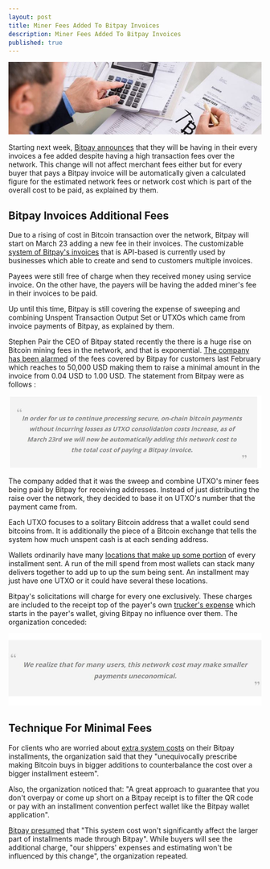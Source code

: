 ```yaml
---
layout: post
title: Miner Fees Added To Bitpay Invoices
description: Miner Fees Added To Bitpay Invoices
published: true
---
```


<p><center><img src="/images/bitpay-invoices-1.jpg" alt="Bitpay Invoices"/></center></p>

<p>Starting next week, <a href="/bitcoin-predictions-from-reserve-bank-of-india">Bitpay announces</a> that they will be having in their every invoices a fee added despite having a high transaction fees over the network. This change will not affect merchant fees either but for every buyer that pays a Bitpay invoice will be automatically given a calculated figure for the estimated network fees or network cost which is part of the overall cost to be paid, as explained by them.<p>

<h2>Bitpay Invoices Additional Fees</h2>

<p>Due to a rising of cost in Bitcoin transaction over the network, Bitpay will start on March 23 adding a new fee in their invoices. The customizable <a href="/why-bitcoin-bill-of-north-dakota-is-failure">system of Bitpay's invoices</a> that is API-based is currently used by businesses which able to  create and send to customers multiple invoices. <p>

<p>Payees were still free of charge when they received money using service invoice. On the other have, the payers will be having the added miner's fee in their invoices to be paid.<p>

<p>Up until this time, Bitpay is still covering the expense of sweeping and combining Unspent Transaction Output Set or UTXOs which came from invoice payments of Bitpay, as explained by them.<p>

<p>Stephen Pair the CEO of Bitpay stated recently the there is a huge rise on Bitcoin mining fees in the network, and that is exponential. <a href="/beijing-threatens-shut-down-bitcoin-exchanges">The company has been alarmed</a> of the fees covered by Bitpay for customers last February which reaches to 50,000 USD making them to raise a minimal amount in the invoice from 0.04 USD to 1.00 USD. The statement from Bitpay were as follows :<p>

<p><center><img src="/images/bitpay-invoices-2.jpg" alt="Bitpay Invoices"/></center></p>

<p>The company added that it was the sweep and combine UTXO's miner fees being paid by Bitpay for receiving addresses. Instead of just distributing the raise over the network, they decided to base it on UTXO's number that the payment came from.<p>
 
<p>Each UTXO focuses to a solitary Bitcoin address that a wallet could send bitcoins from. It is additionally the piece of a Bitcoin exchange that tells the system how much unspent cash is at each sending address.<p>

<p>Wallets ordinarily have many <a href="/bitcoin-gambling-investments-512">locations that make up some portion</a> of every installment sent. A run of the mill spend from most wallets can stack many delivers together to add up to up the sum being sent. An installment may just have one UTXO or it could have several these locations. <p>

<p>Bitpay's solicitations will charge for every one exclusively. These charges are included to the receipt top of the payer's own <a href="https://www.truckdrivingjobs.com/itrucking.html">trucker's expense</a> which starts in the payer's wallet, giving Bitpay no influence over them. The organization conceded:<p>

<p><center><img src="/images/bitpay-invoices-3.jpg" alt="Bitpay Invoices"/></center></p>

<h2>Technique For Minimal Fees</h2>

<p>For clients who are worried about <a href="/bitcoinminer/blob/gh-pages/_posts/2017-02-14-irb-warns-against-bitcoin-breaks-usd-1000">extra system costs</a> on their Bitpay installments, the organization said that they "unequivocally prescribe making Bitcoin buys in bigger additions to counterbalance the cost over a bigger installment esteem". <p>

<p>Also, the organization noticed that: "A great approach to guarantee that you don't overpay or come up short on a Bitpay receipt is to filter the QR code or pay with an installment convention perfect wallet like the Bitpay wallet application".<p>

<p><a href="/what-is-bitcoin-mining-and-how-to-be-a-bitcoin-miner">Bitpay presumed</a> that "This system cost won't significantly affect the larger part of installments made through Bitpay". While buyers will see the additional charge, "our shippers' expenses and estimating won't be influenced by this change", the organization repeated.<p>

